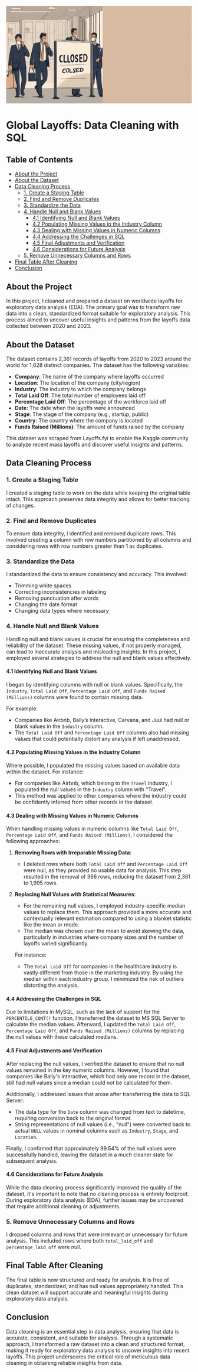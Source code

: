 ![Layoffs Data Cleaning Project](Image/Cleaning.gif)

# Global Layoffs: Data Cleaning with SQL
## Table of Contents
- [About the Project](#about-the-project)
- [About the Dataset](#about-the-dataset)
- [Data Cleaning Process](#data-cleaning-process)
  - [1. Create a Staging Table](#1-create-a-staging-table)
  - [2. Find and Remove Duplicates](#2-find-and-remove-duplicates)
  - [3. Standardize the Data](#3-standardize-the-data)
  - [4. Handle Null and Blank Values](#4-handle-null-and-blank-values)
    - [4.1 Identifying Null and Blank Values](#41-identifying-null-and-blank-values)
    - [4.2 Populating Missing Values in the Industry Column](#42-populating-missing-values-in-the-industry-column)
    - [4.3 Dealing with Missing Values in Numeric Columns](#43-dealing-with-missing-values-in-numeric-columns)
    - [4.4 Addressing the Challenges in SQL](#44-addressing-the-challenges-in-sql)
    - [4.5 Final Adjustments and Verification](#45-final-adjustments-and-verification)
    - [4.6 Considerations for Future Analysis](#46-considerations-for-future-analysis)
  - [5. Remove Unnecessary Columns and Rows](#5-remove-unnecessary-columns-and-rows)
- [Final Table After Cleaning](#final-table-after-cleaning)
- [Conclusion](#conclusion)
## About the Project

In this project, I cleaned and prepared a dataset on worldwide layoffs for exploratory data analysis (EDA). The primary goal was to transform raw data into a clean, standardized format suitable for exploratory analysis. This process aimed to uncover useful insights and patterns from the layoffs data collected between 2020 and 2023.

## About the Dataset

The dataset contains 2,361 records of layoffs from 2020 to 2023 around the world for 1,628 distinct companies. The dataset has the following variables:

- **Company**: The name of the company where layoffs occurred
- **Location**: The location of the company (city/region)
- **Industry**: The industry to which the company belongs
- **Total Laid Off**: The total number of employees laid off
- **Percentage Laid Off**: The percentage of the workforce laid off
- **Date**: The date when the layoffs were announced
- **Stage**: The stage of the company (e.g., startup, public)
- **Country**: The country where the company is located
- **Funds Raised (Millions)**: The amount of funds raised by the company

This dataset was scraped from Layoffs.fyi to enable the Kaggle community to analyze recent mass layoffs and discover useful insights and patterns.

## Data Cleaning Process

### 1. Create a Staging Table
I created a staging table to work on the data while keeping the original table intact. This approach preserves data integrity and allows for better tracking of changes.

### 2. Find and Remove Duplicates
To ensure data integrity, I identified and removed duplicate rows. This involved creating a column with row numbers partitioned by all columns and considering rows with row numbers greater than 1 as duplicates.

### 3. Standardize the Data
I standardized the data to ensure consistency and accuracy. This involved:
- Trimming white spaces
- Correcting inconsistencies in labeling
- Removing punctuation after words
- Changing the date format
- Changing data types where necessary

### 4. Handle Null and Blank Values

Handling null and blank values is crucial for ensuring the completeness and reliability of the dataset. These missing values, if not properly managed, can lead to inaccurate analysis and misleading insights. In this project, I employed several strategies to address the null and blank values effectively.

#### 4.1 Identifying Null and Blank Values

I began by identifying columns with null or blank values. Specifically, the `Industry`, `Total Laid Off`, `Percentage Laid Off`, and `Funds Raised (Millions)` columns were found to contain missing data. 

For example:
- Companies like Airbnb, Bally’s Interactive, Carvana, and Juul had null or blank values in the `Industry` column.
- The `Total Laid Off` and `Percentage Laid Off` columns also had missing values that could potentially distort any analysis if left unaddressed.

#### 4.2 Populating Missing Values in the Industry Column

Where possible, I populated the missing values based on available data within the dataset. For instance:
- For companies like Airbnb, which belong to the `Travel` industry, I populated the null values in the `Industry` column with "Travel".
- This method was applied to other companies where the industry could be confidently inferred from other records in the dataset.

#### 4.3 Dealing with Missing Values in Numeric Columns

When handling missing values in numeric columns like `Total Laid Off`, `Percentage Laid Off`, and `Funds Raised (Millions)`, I considered the following approaches:

1. **Removing Rows with Irreparable Missing Data**: 
   - I deleted rows where both `Total Laid Off` and `Percentage Laid Off` were null, as they provided no usable data for analysis. This step resulted in the removal of 366 rows, reducing the dataset from 2,361 to 1,995 rows.

2. **Replacing Null Values with Statistical Measures**:
   - For the remaining null values, I employed industry-specific median values to replace them. This approach provided a more accurate and contextually relevant estimation compared to using a blanket statistic like the mean or mode.
   - The median was chosen over the mean to avoid skewing the data, particularly in industries where company sizes and the number of layoffs varied significantly.

   For instance:
   - The `Total Laid Off` for companies in the healthcare industry is vastly different from those in the marketing industry. By using the median within each industry group, I minimized the risk of outliers distorting the analysis.

#### 4.4 Addressing the Challenges in SQL

Due to limitations in MySQL, such as the lack of support for the `PERCENTILE_CONT()` function, I transferred the dataset to MS SQL Server to calculate the median values. Afterward, I updated the `Total Laid Off`, `Percentage Laid Off`, and `Funds Raised (Millions)` columns by replacing the null values with these calculated medians.

#### 4.5 Final Adjustments and Verification

After replacing the null values, I verified the dataset to ensure that no null values remained in the key numeric columns. However, I found that companies like Bally's Interactive, which had only one record in the dataset, still had null values since a median could not be calculated for them.

Additionally, I addressed issues that arose after transferring the data to SQL Server:
- The data type for the `Date` column was changed from text to datetime, requiring conversion back to the original format.
- String representations of null values (i.e., "null") were converted back to actual `NULL` values in nominal columns such as `Industry`, `Stage`, and `Location`.

Finally, I confirmed that approximately 99.54% of the null values were successfully handled, leaving the dataset in a much cleaner state for subsequent analysis.

#### 4.6 Considerations for Future Analysis

While the data cleaning process significantly improved the quality of the dataset, it's important to note that no cleaning process is entirely foolproof. During exploratory data analysis (EDA), further issues may be uncovered that require additional cleaning or adjustments.


### 5. Remove Unnecessary Columns and Rows
I dropped columns and rows that were irrelevant or unnecessary for future analysis. This included rows where both `total_laid_off` and `percentage_laid_off` were null.

## Final Table After Cleaning

The final table is now structured and ready for analysis. It is free of duplicates, standardized, and has null values appropriately handled. This clean dataset will support accurate and meaningful insights during exploratory data analysis.

## Conclusion

Data cleaning is an essential step in data analysis, ensuring that data is accurate, consistent, and suitable for analysis. Through a systematic approach, I transformed a raw dataset into a clean and structured format, making it ready for exploratory data analysis to uncover insights into recent layoffs. This project underscores the critical role of meticulous data cleaning in obtaining reliable insights from data.
